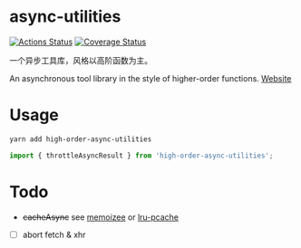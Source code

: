 # async-utilities

<a href='https://github.com/bowencool/async-utilities/actions/workflows/gh-pages.yml'><img src='https://github.com/bowencool/async-utilities/actions/workflows/gh-pages.yml/badge.svg' alt='Actions Status' /></a>
<a href='https://coveralls.io/github/bowencool/async-utilities?branch=main'><img src='https://coveralls.io/repos/github/bowencool/async-utilities/badge.svg?branch=main' alt='Coverage Status' /></a>

一个异步工具库，风格以高阶函数为主。

An asynchronous tool library in the style of higher-order functions. [Website](https://bowencool.github.io/async-utilities/)

# Usage

```bash
yarn add high-order-async-utilities
```

```ts
import { throttleAsyncResult } from 'high-order-async-utilities';
```

# Todo

- ~~cacheAsync~~ see [memoizee](https://github.com/medikoo/memoizee#memoizing-asynchronous-functions) or [lru-pcache](https://github.com/jmendiara/lru-pcache)
- [ ] abort fetch & xhr
